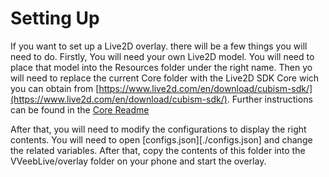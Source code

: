 # Setting Up

If you want to set up a Live2D overlay. there will be a few things you will need to do. Firstly, You will need your own Live2D model. You will need to place that model into the Resources folder under the right name. Then yo will need to replace the current Core folder with the Live2D SDK Core wich you can obtain from [https://www.live2d.com/en/download/cubism-sdk/](https://www.live2d.com/en/download/cubism-sdk/). Further instructions can be found in the [Core Readme](./Core/README.md)

After that, you will need to modify the configurations to display the right contents. You will need to open [configs.json][./configs.json] and change the related variables. After that, copy the contents of this folder into the VVeebLive/overlay folder on your phone and start the overlay.

